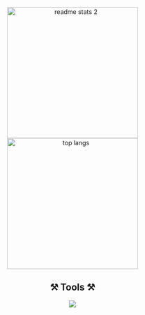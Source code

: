 <div align="center">
<!-- <img width=400 src="https://github-readme-stats-salesp07.vercel.app/api?username=geojimas&count_private=true&show_icons=true&theme=vue-dark&rank_icon=github&border_radius=10&" alt="readme stats" /> -->
<!-- <img width=320 src="https://github-readme-stats-salesp07.vercel.app/api/top-langs/?username=geojimas&hide=HTML&langs_count=6&layout=compact&theme=dark&border_radius=10&count_weight=0.5&exclude_repo=github-readme-stats" alt="top langs" /> -->
<!--  <div align="center">
     <img width=700 src="http://github-profile-summary-cards.vercel.app/api/cards/profile-details?username=geojimas&theme=codeSTACKr" alt="readme stats 1" />
</div> -->
<img width=300 src="http://github-profile-summary-cards.vercel.app/api/cards/stats?username=geojimas&theme=codeSTACKr" alt="readme stats 2" />
<img width=300 src="http://github-profile-summary-cards.vercel.app/api/cards/repos-per-language?username=geojimas&theme=codeSTACKr" alt="top langs" />
 </div>
<h2 align="center">⚒️ Tools ⚒️</h2>
<div align="center">
    <img src="https://skillicons.dev/icons?i=javascript,typescript,tailwind,vue,pinia,react,vite,nodejs,docker,git" />
</div>
<!-- <div align=center>  
![](http://github-profile-summary-cards.vercel.app/api/cards/repos-per-language?username=geojimas&theme=dark)
![](http://github-profile-summary-cards.vercel.app/api/cards/stats?username=geojimas&theme=dark) 
</div>  -->
